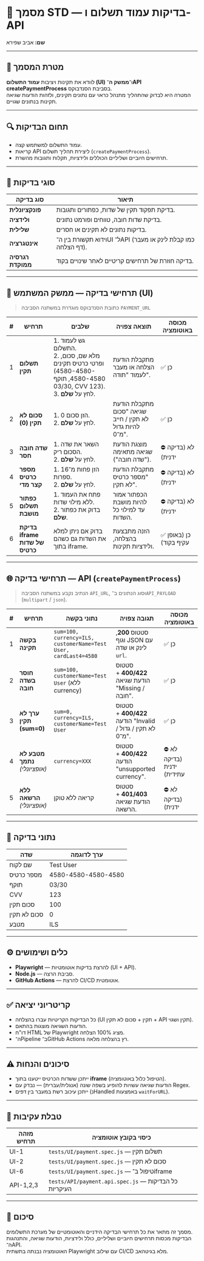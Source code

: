 # 🧾 מסמך STD — בדיקות עמוד תשלום ו-API
**שם:** אביב שפירא   

---

## 🎯 מטרת המסמך
לוודא את תקינות ויציבות **עמוד התשלום (UI)** ו־**ממשק ה־API createPaymentProcess** בסביבת הסנדבוקס.  
המטרה היא לבדוק שהתהליך מתנהל כראוי עם נתונים תקינים, ולזהות הודעות שגיאה תקינות בנתונים שגויים.

---

## 🔍 תחום הבדיקות
- עמוד התשלום למשתמש קצה.  
- קריאות API ליצירת תהליך תשלום (`createPaymentProcess`).  
- תרחישים חיוביים ושליליים הכוללים ולידציות, תקלות ותגובות מהשרת.  

---

## 🧩 סוגי בדיקות
| סוג בדיקה | תיאור |
|------------|--------|
| **פונקציונלית** | בדיקת תפקוד תקין של שדות, כפתורים ותגובות. |
| **ולידציה** | בדיקת שדות חובה, טווחים ופורמט נתונים. |
| **שלילית** | בדיקות נתונים לא תקינים או חסרים. |
| **אינטגרציה** | וידוא תקשורת בין ה־UI ל־API (כמו קבלת לינק או מעבר דף הצלחה). |
| **רגרסיה ממוקדת** | בדיקה חוזרת של תרחישים קריטיים לאחר שינויים בקוד. |

---

## 🧠 תרחישי בדיקה — ממשק המשתמש (UI)
> כתובת הסנדבוקס מוגדרת במשתנה הסביבה `PAYMENT_URL`

| # | תרחיש | שלבים | תוצאה צפויה | מכוסה באוטומציה |
|---|--------|--------|--------------|------------------|
| 1 | **תשלום תקין** | 1. גש לעמוד התשלום.<br>2. מלא שם, סכום, ופרטי כרטיס תקינים (4580-4580-4580-4580, תוקף 03/30, CVV 123).<br>3. לחץ על **שלם**. | מתקבלת הודעת הצלחה או מעבר לעמוד "תודה". | ✅ כן |
| 2 | **סכום לא תקין (0)** | 1. הזן סכום 0.<br>2. לחץ על **שלם**. | מתקבלת הודעת שגיאה "סכום לא תקין / חייב להיות גדול מ־0". | ✅ כן |
| 3 | **שדה חובה חסר** | 1. השאר את שדה הסכום ריק.<br>2. לחץ על **שלם**. | מוצגת הודעת שגיאה מתאימה ("שדה חובה"). | ⛔ לא (בדיקה ידנית) |
| 4 | **מספר כרטיס קצר מדי** | 1. הזן פחות מ־16 ספרות.<br>2. לחץ על **שלם**. | מתקבלת הודעת "מספר כרטיס לא תקין". | ⛔ לא (בדיקה ידנית) |
| 5 | **כפתור תשלום מושבת** | 1. פתח את העמוד ללא מילוי שדות.<br>2. בדוק את כפתור **שלם**. | הכפתור אמור להיות מושבת עד למילוי כל השדות. | ⛔ לא (בדיקה ידנית) |
| 6 | **בדיקת iframe של שדות כרטיס** | בדוק אם ניתן למלא את השדות גם כשהם בתוך iframe. | הזנה מתבצעת בהצלחה, ולידציות תקינות. | ✅ כן (באופן עקיף בקוד) |

---

## 🌐 תרחישי בדיקה — API (`createPaymentProcess`)
> הנתיב נקבע במשתנה הסביבה `API_URL`, וסוג הנתונים ב־`API_PAYLOAD` (`multipart` / `json`).

| # | תרחיש | נתוני בקשה | תגובה צפויה | מכוסה באוטומציה |
|---|--------|-------------|--------------|------------------|
| 1 | **בקשה תקינה** | `sum=100, currency=ILS, customerName=Test User, cardLast4=4580` | סטטוס **200**, וגוף JSON עם לינק או שדה `url`. | ✅ כן |
| 2 | **חוסר בשדה חובה** | `sum=100, customerName=Test User` (ללא currency) | סטטוס **400/422** + הודעת שגיאה "Missing / חובה". | ✅ כן |
| 3 | **ערך לא תקין (sum=0)** | `sum=0, currency=ILS, customerName=Test User` | סטטוס **400/422** + הודעה "Invalid / לא תקין / גדול מ־0". | ✅ כן |
| 4 | **מטבע לא נתמך** *(אופציונלי)* | `currency=XXX` | סטטוס **400/422** + הודעה "unsupported currency". | ⛔ לא (בדיקה ידנית עתידית) |
| 5 | **ללא הרשאה** *(אופציונלי)* | קריאה ללא טוקן | סטטוס **401/403** + הודעת שגיאה הרשאה. | ⛔ לא (בדיקה ידנית) |

---

## 🧪 נתוני בדיקה
| שדה | ערך לדוגמה |
|------|--------------|
| שם לקוח | Test User |
| מספר כרטיס | 4580-4580-4580-4580 |
| תוקף | 03/30 |
| CVV | 123 |
| סכום תקין | 100 |
| סכום לא תקין | 0 |
| מטבע | ILS |

---

## ⚙️ כלים ושימושים
- **Playwright** — להרצת בדיקות אוטומטיות (UI + API).  
- **Node.js** — סביבת הרצה.  
- **GitHub Actions** — להרצת CI/CD אוטומטית.  
 

---

## ✅ קריטריוני יציאה
- כל הבדיקות הקריטיות עברו בהצלחה (UI תקין + סכום לא תקין + API תקין ושגוי).  
- הודעות השגיאה מוצגות בהתאם.  
- דו"ח HTML של Playwright מציג 100% הצלחה.  
- ה־Pipeline ב־GitHub Actions רץ בהצלחה מלאה.

---

## ⚠️ סיכונים והנחות
- ייתכן ששדות הכרטיס ייטענו בתוך **iframe** (הטיפול כלול באוטומציה).  
- הודעות שגיאה עשויות להופיע בשפה שונה (אנגלית/עברית) — נבדק עם Regex.  
- ייתכן עיכוב רשת במעבר בין דפים (נHandled באמצעות `waitForURL`).

---

## 🔗 טבלת עקיבות 
| מזהה תרחיש | כיסוי בקובץ אוטומציה |
|-------------|---------------------|
| UI-1 | `tests/UI/payment.spec.js` — תשלום תקין |
| UI-2 | `tests/UI/payment.spec.js` — סכום לא תקין |
| UI-6 | `tests/UI/payment.spec.js` — טיפול ב־iframe |
| API-1,2,3 | `tests/API/payment.api.spec.js` — כל הבדיקות העיקריות |

---

## 🧾 סיכום
מסמך זה מתאר את כל תרחישי הבדיקה הידניים והאוטומטיים של מערכת התשלומים.  
הבדיקות מכסות תרחישים חיוביים ושליליים, כולל ולידציות, הודעות שגיאה, והתנהגות ה־API.  
האוטומציה נבנתה בתשתית Playwright עם שילוב CI/CD מלא בגיטהאב.


